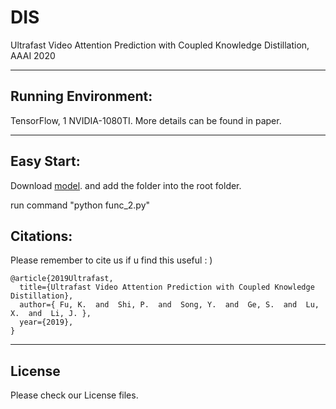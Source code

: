 # DIS

Ultrafast Video Attention Prediction with Coupled Knowledge Distillation, AAAI 2020

------

## Running Environment:

TensorFlow, 1 NVIDIA-1080TI. More details can be found in paper.

------

## Easy Start:

Download [model](http://cvteam.net/projects/2021/Gard/dataset_split.zip).  and add the folder into the root folder.

run command "python func_2.py"


## Citations:

Please remember to cite us if u find this useful : )

```
@article{2019Ultrafast,
  title={Ultrafast Video Attention Prediction with Coupled Knowledge Distillation},
  author={ Fu, K.  and  Shi, P.  and  Song, Y.  and  Ge, S.  and  Lu, X.  and  Li, J. },
  year={2019},
}
```

------

## License

Please check our License files.
